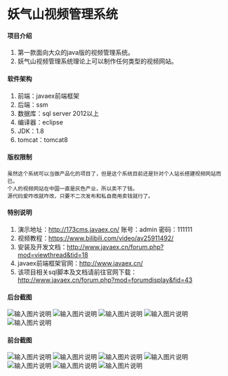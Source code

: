 # 妖气山视频管理系统

#### 项目介绍
1. 第一款面向大众的java版的视频管理系统。
2. 妖气山视频管理系统理论上可以制作任何类型的视频网站。

#### 软件架构
1. 前端：javaex前端框架
2. 后端：ssm
3. 数据库：sql server 2012以上
4. 编译器：eclipse
5. JDK：1.8
6. tomcat：tomcat8

#### 版权限制
    虽然这个系统可以当做产品化的项目了，但是这个系统目前还是针对个人站长搭建视频网站而已。
    个人的视频网站在中国一直是灰色产业，所以卖不了钱。
    源代码爱咋改就咋改，只要不二次发布和私自商用卖钱就行了。

#### 特别说明
1. 演示地址：http://173cms.javaex.cn/
    账号：admin
    密码：111111
2. 视频教程：https://www.bilibili.com/video/av25911492/
3. 安装及开发文档：http://www.javaex.cn/forum.php?mod=viewthread&tid=18
4. javaex前端框架官网：http://www.javaex.cn/
5. 该项目相关sql脚本及文档请前往官网下载：http://www.javaex.cn/forum.php?mod=forumdisplay&fid=43

#### 后台截图
![输入图片说明](https://gitee.com/uploads/images/2018/0701/134017_2870e560_1712536.png "1.png")
![输入图片说明](https://gitee.com/uploads/images/2018/0701/134049_9c3c359d_1712536.png "2.png")
![输入图片说明](https://gitee.com/uploads/images/2018/0701/134138_99ddc69e_1712536.png "3.png")
![输入图片说明](https://gitee.com/uploads/images/2018/0701/134159_61b92cc9_1712536.png "4.png")
![输入图片说明](https://gitee.com/uploads/images/2018/0701/134226_d369994f_1712536.png "5.png")

#### 前台截图
![输入图片说明](https://gitee.com/uploads/images/2018/0701/190529_86a78e67_1712536.jpeg "6.jpg")
![输入图片说明](https://gitee.com/uploads/images/2018/0701/190537_7bbc4cfb_1712536.jpeg "7.jpg")
![输入图片说明](https://gitee.com/uploads/images/2018/0701/134844_1081a31f_1712536.jpeg "8.jpg")
![输入图片说明](https://gitee.com/uploads/images/2018/0701/135047_9fc036b5_1712536.jpeg "9.jpg")
![输入图片说明](https://gitee.com/uploads/images/2018/0701/135117_3230dbc0_1712536.jpeg "10.jpg")
![输入图片说明](https://gitee.com/uploads/images/2018/0701/135201_147684e3_1712536.jpeg "11.jpg")
![输入图片说明](https://gitee.com/uploads/images/2018/0701/135223_0d89c215_1712536.jpeg "12.jpg")

